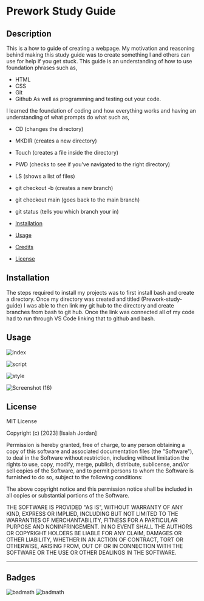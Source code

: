 # Prework Study Guide

## Description

This is a how to guide of creating a webpage. 
My motivation and reasoning behind making this study guide was to create something I and others can use for help if you get stuck.
This guide is an understanding of how to use foundation phrases such as, 
- HTML
- CSS
- Git
- Github
 As well as programming and testing out your code. 

I learned the foundation of coding and how everything works and having an understanding of what prompts do what such as,
- CD (changes the directory)
- MKDIR (creates a new directory)
- Touch (creates a file inside the directory)
- PWD (checks to see if you've navigated to the right directory)
- LS (shows a list of files)
- git checkout -b (creates a new branch)
- git checkout main (goes back to the main branch)
- git status (tells you which branch your in)


- [Installation](#installation)
- [Usage](#usage)
- [Credits](#credits)
- [License](#license)

## Installation

The steps required to install my projects was to first install bash and create a directory. Once my directory was created and titled (Prework-study-guide) I was able to then link my git hub to the directory and create branches from bash to git hub. Once the link was connected all of my code had to run through VS Code linking that to github and bash. 


## Usage


![index](https://user-images.githubusercontent.com/124106922/230667514-e0c6d81b-fd95-4b53-82af-c9c050788cef.png)

![script](https://user-images.githubusercontent.com/124106922/230667518-a42f873f-c077-45bc-9960-8e7502f152f2.png)

![style](https://user-images.githubusercontent.com/124106922/230667510-c692c997-1855-420f-9a4e-1a629163dce5.png)

![Screenshot (16)](https://user-images.githubusercontent.com/124106922/230675951-d5178dbd-5bc0-43f5-bdea-1620fd81b2cf.png)

## License

MIT License

Copyright (c) [2023] [Isaiah Jordan]

Permission is hereby granted, free of charge, to any person obtaining a copy
of this software and associated documentation files (the "Software"), to deal
in the Software without restriction, including without limitation the rights
to use, copy, modify, merge, publish, distribute, sublicense, and/or sell
copies of the Software, and to permit persons to whom the Software is
furnished to do so, subject to the following conditions:

The above copyright notice and this permission notice shall be included in all
copies or substantial portions of the Software.

THE SOFTWARE IS PROVIDED "AS IS", WITHOUT WARRANTY OF ANY KIND, EXPRESS OR
IMPLIED, INCLUDING BUT NOT LIMITED TO THE WARRANTIES OF MERCHANTABILITY,
FITNESS FOR A PARTICULAR PURPOSE AND NONINFRINGEMENT. IN NO EVENT SHALL THE
AUTHORS OR COPYRIGHT HOLDERS BE LIABLE FOR ANY CLAIM, DAMAGES OR OTHER
LIABILITY, WHETHER IN AN ACTION OF CONTRACT, TORT OR OTHERWISE, ARISING FROM,
OUT OF OR IN CONNECTION WITH THE SOFTWARE OR THE USE OR OTHER DEALINGS IN THE
SOFTWARE.

---


## Badges

![badmath](https://img.shields.io/github/languages/top/nielsenjared/badmath)
![badmath](https://img.shields.io/badge/C%2B%2B-v1.1-red)
